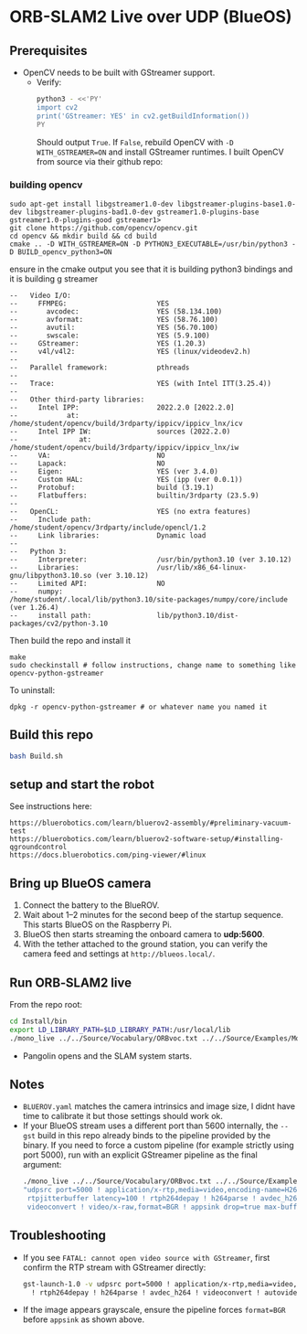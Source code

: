 # ORB-SLAM2 Live over UDP (BlueOS)

## Prerequisites
- OpenCV needs to be built with GStreamer support.
  - Verify:
    ```bash
    python3 - <<'PY'
    import cv2
    print('GStreamer: YES' in cv2.getBuildInformation())
    PY
    ```
    Should output `True`. If `False`, rebuild OpenCV with `-D WITH_GSTREAMER=ON` and install GStreamer runtimes. I built OpenCV from source via their github repo:

### building opencv

```
sudo apt-get install libgstreamer1.0-dev libgstreamer-plugins-base1.0-dev libgstreamer-plugins-bad1.0-dev gstreamer1.0-plugins-base gstreamer1.0-plugins-good gstreamer1>
git clone https://github.com/opencv/opencv.git
cd opencv && mkdir build && cd build
cmake .. -D WITH_GSTREAMER=ON -D PYTHON3_EXECUTABLE=/usr/bin/python3 -D BUILD_opencv_python3=ON
```

ensure in the cmake output you see that it is building python3 bindings and it is building g streamer
```
--   Video I/O:
--     FFMPEG:                      YES
--       avcodec:                   YES (58.134.100)
--       avformat:                  YES (58.76.100)
--       avutil:                    YES (56.70.100)
--       swscale:                   YES (5.9.100)
--     GStreamer:                   YES (1.20.3)
--     v4l/v4l2:                    YES (linux/videodev2.h)
-- 
--   Parallel framework:            pthreads
-- 
--   Trace:                         YES (with Intel ITT(3.25.4))
-- 
--   Other third-party libraries:
--     Intel IPP:                   2022.2.0 [2022.2.0]
--            at:                   /home/student/opencv/build/3rdparty/ippicv/ippicv_lnx/icv
--     Intel IPP IW:                sources (2022.2.0)
--               at:                /home/student/opencv/build/3rdparty/ippicv/ippicv_lnx/iw
--     VA:                          NO
--     Lapack:                      NO
--     Eigen:                       YES (ver 3.4.0)
--     Custom HAL:                  YES (ipp (ver 0.0.1))
--     Protobuf:                    build (3.19.1)
--     Flatbuffers:                 builtin/3rdparty (23.5.9)
-- 
--   OpenCL:                        YES (no extra features)
--     Include path:                /home/student/opencv/3rdparty/include/opencl/1.2
--     Link libraries:              Dynamic load
-- 
--   Python 3:
--     Interpreter:                 /usr/bin/python3.10 (ver 3.10.12)
--     Libraries:                   /usr/lib/x86_64-linux-gnu/libpython3.10.so (ver 3.10.12)
--     Limited API:                 NO
--     numpy:                       /home/student/.local/lib/python3.10/site-packages/numpy/core/include (ver 1.26.4)
--     install path:                lib/python3.10/dist-packages/cv2/python-3.10
```

Then build the repo and install it
```
make
sudo checkinstall # follow instructions, change name to something like opencv-python-gstreamer
```

To uninstall:
```
dpkg -r opencv-python-gstreamer # or whatever name you named it
```

## Build this repo
```bash
bash Build.sh
```

## setup and start the robot

See instructions here:
```
https://bluerobotics.com/learn/bluerov2-assembly/#preliminary-vacuum-test
https://bluerobotics.com/learn/bluerov2-software-setup/#installing-qgroundcontrol
https://docs.bluerobotics.com/ping-viewer/#linux
```

## Bring up BlueOS camera
1. Connect the battery to the BlueROV.
2. Wait about 1–2 minutes for the second beep of the startup sequence. This starts BlueOS on the Raspberry Pi.
3. BlueOS then starts streaming the onboard camera to **udp:5600**.
4. With the tether attached to the ground station, you can verify the camera feed and settings at `http://blueos.local/`.

## Run ORB‑SLAM2 live
From the repo root:
```bash
cd Install/bin
export LD_LIBRARY_PATH=$LD_LIBRARY_PATH:/usr/local/lib
./mono_live ../../Source/Vocabulary/ORBvoc.txt ../../Source/Examples/Monocular/BLUEROV.yaml results.txt --gst
```
- Pangolin opens and the SLAM system starts.

## Notes
- `BLUEROV.yaml` matches the camera intrinsics and image size, I didnt have time to calibrate it but those settings should work ok.
- If your BlueOS stream uses a different port than 5600 internally, the `--gst` build in this repo already binds to the pipeline provided by the binary. If you need to force a custom pipeline (for example strictly using port 5000), run with an explicit GStreamer pipeline as the final argument:
  ```bash
  ./mono_live ../../Source/Vocabulary/ORBvoc.txt ../../Source/Examples/Monocular/BLUEROV.yaml test.txt --gst \
  "udpsrc port=5000 ! application/x-rtp,media=video,encoding-name=H264,payload=96,clock-rate=90000 ! \
   rtpjitterbuffer latency=100 ! rtph264depay ! h264parse ! avdec_h264 ! \
   videoconvert ! video/x-raw,format=BGR ! appsink drop=true max-buffers=1 sync=false"
  ```

## Troubleshooting
- If you see `FATAL: cannot open video source with GStreamer`, first confirm the RTP stream with GStreamer directly:
  ```bash
  gst-launch-1.0 -v udpsrc port=5000 ! application/x-rtp,media=video,encoding-name=H264,payload=96 \
    ! rtph264depay ! h264parse ! avdec_h264 ! videoconvert ! autovideosink
  ```
- If the image appears grayscale, ensure the pipeline forces `format=BGR` before `appsink` as shown above.
